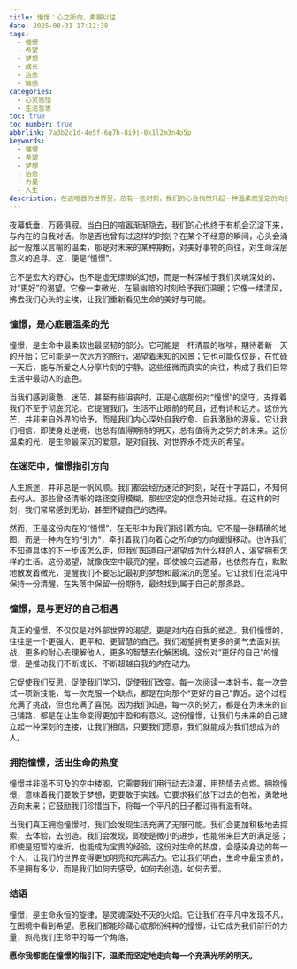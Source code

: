 ```yaml
---
title: 憧憬：心之所向，素履以往
date: 2025-08-31 17:12:38
tags:
  - 憧憬
  - 希望
  - 梦想
  - 成长
  - 治愈
  - 情感
categories:
  - 心灵感悟
  - 生活哲思
toc: true
toc_number: true
abbrlink: 7a3b2c1d-4e5f-6g7h-8i9j-0k1l2m3n4o5p
keywords:
  - 憧憬
  - 希望
  - 梦想
  - 治愈
  - 力量
  - 人生
description: 在这喧嚣的世界里，总有一些时刻，我们的心会悄然升起一种温柔而坚定的向往。那不是遥不可及的幻想，而是深植于灵魂深处的“憧憬”。它像一束微光，穿透迷雾，照亮我们前行的路，给予我们面对未知的勇气和力量。今天，让我们一起走进这份纯粹而美好的情感，感受它如何滋养我们的生命，引领我们走向更广阔的远方。
---
```


夜幕低垂，万籁俱寂。当白日的喧嚣渐渐隐去，我们的心也终于有机会沉淀下来，与内在的自我对话。你是否也曾有过这样的时刻？在某个不经意的瞬间，心头会涌起一股难以言喻的温柔，那是对未来的某种期盼，对美好事物的向往，对生命深层意义的追寻。这，便是“憧憬”。

它不是宏大的野心，也不是虚无缥缈的幻想，而是一种深植于我们灵魂深处的、对“更好”的渴望。它像一束微光，在最幽暗的时刻给予我们温暖；它像一缕清风，拂去我们心头的尘埃，让我们重新看见生命的美好与可能。

### 憧憬，是心底最温柔的光

憧憬，是生命中最柔软也最坚韧的部分。它可能是一杯清晨的咖啡，期待着新一天的开始；它可能是一次远方的旅行，渴望着未知的风景；它也可能仅仅是，在忙碌一天后，能与所爱之人分享片刻的宁静。这些细微而真实的向往，构成了我们日常生活中最动人的底色。

当我们感到疲惫、迷茫，甚至有些沮丧时，正是心底那份对“憧憬”的坚守，支撑着我们不至于彻底沉沦。它提醒我们，生活不止眼前的苟且，还有诗和远方。这份光芒，并非来自外界的给予，而是我们内心深处自我疗愈、自我激励的源泉。它让我们相信，即使身处逆境，也总有值得期待的明天，总有值得为之努力的未来。这份温柔的光，是生命最深沉的爱意，是对自我、对世界永不熄灭的希望。

### 在迷茫中，憧憬指引方向

人生旅途，并非总是一帆风顺。我们都会经历迷茫的时刻，站在十字路口，不知何去何从。那些曾经清晰的路径变得模糊，那些坚定的信念开始动摇。在这样的时刻，我们常常感到无助，甚至怀疑自己的选择。

然而，正是这份内在的“憧憬”，在无形中为我们指引着方向。它不是一张精确的地图，而是一种内在的“引力”，牵引着我们向着心之所向的方向缓慢移动。也许我们不知道具体的下一步该怎么走，但我们知道自己渴望成为什么样的人，渴望拥有怎样的生活。这份渴望，就像夜空中最亮的星，即使被乌云遮蔽，也依然存在，默默地散发着微光，提醒我们不要忘记最初的梦想和最深沉的愿望。它让我们在混沌中保持一份清醒，在失落中保留一份期待，最终找到属于自己的那条路。

### 憧憬，是与更好的自己相遇

真正的憧憬，不仅仅是对外部世界的渴望，更是对内在自我的塑造。我们憧憬的，往往是一个更强大、更平和、更智慧的自己。我们渴望拥有更多的勇气去面对挑战，更多的耐心去理解他人，更多的智慧去化解困境。这份对“更好的自己”的憧憬，是推动我们不断成长、不断超越自我的内在动力。

它促使我们反思，促使我们学习，促使我们改变。每一次阅读一本好书，每一次尝试一项新技能，每一次克服一个缺点，都是在向那个“更好的自己”靠近。这个过程充满了挑战，但也充满了喜悦。因为我们知道，每一次的努力，都是在为未来的自己铺路，都是在让生命变得更加丰盈和有意义。这份憧憬，让我们与未来的自己建立起一种深刻的连接，让我们相信，只要我们愿意，我们就能成为我们想成为的人。

### 拥抱憧憬，活出生命的热度

憧憬并非遥不可及的空中楼阁，它需要我们用行动去浇灌，用热情去点燃。拥抱憧憬，意味着我们要敢于梦想，更要敢于实践。它要求我们放下过去的包袱，勇敢地迈向未来；它鼓励我们珍惜当下，将每一个平凡的日子都过得有滋有味。

当我们真正拥抱憧憬时，我们会发现生活充满了无限可能。我们会更加积极地去探索，去体验，去创造。我们会发现，即使是微小的进步，也能带来巨大的满足感；即使是短暂的挫折，也能成为宝贵的经验。这份对生命的热度，会感染身边的每一个人，让我们的世界变得更加明亮和充满活力。它让我们明白，生命中最宝贵的，不是拥有多少，而是我们如何去感受，如何去创造，如何去爱。

### 结语

憧憬，是生命永恒的旋律，是灵魂深处不灭的火焰。它让我们在平凡中发现不凡，在困境中看到希望。愿我们都能珍藏心底那份纯粹的憧憬，让它成为我们前行的力量，照亮我们生命中的每一个角落。

**愿你我都能在憧憬的指引下，温柔而坚定地走向每一个充满光明的明天。**